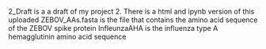 2_Draft is a a draft of my project 2. There is a html and ipynb version of this uploaded
ZEBOV_AAs.fasta is the file that contains the amino acid sequence of the ZEBOV spike protein
InfleunzaAHA is the influenza type A hemagglutinin amino acid sequence

